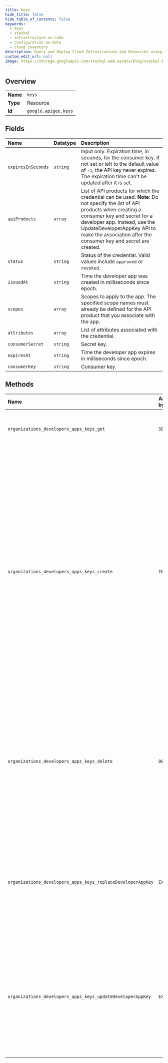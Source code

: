 ```yaml
---
title: keys
hide_title: false
hide_table_of_contents: false
keywords:
  - keys
  - stackql
  - infrastructure-as-code
  - configuration-as-data
  - cloud inventory
description: Query and Deploy Cloud Infrastructure and Resources using SQL
custom_edit_url: null
image: https://storage.googleapis.com/stackql-web-assets/blog/stackql-blog-post-featured-image.png
---
```

  
    

## Overview
<table><tbody>
<tr><td><b>Name</b></td><td><code>keys</code></td></tr>
<tr><td><b>Type</b></td><td>Resource</td></tr>
<tr><td><b>Id</b></td><td><code>google.apigee.keys</code></td></tr>
</tbody></table>

## Fields
| Name | Datatype | Description |
|:-----|:---------|:------------|
| `expiresInSeconds` | `string` | Input only. Expiration time, in seconds, for the consumer key. If not set or left to the default value of `-1`, the API key never expires. The expiration time can't be updated after it is set. |
| `apiProducts` | `array` | List of API products for which the credential can be used. **Note**: Do not specify the list of API products when creating a consumer key and secret for a developer app. Instead, use the UpdateDeveloperAppKey API to make the association after the consumer key and secret are created. |
| `status` | `string` | Status of the credential. Valid values include `approved` or `revoked`. |
| `issuedAt` | `string` | Time the developer app was created in milliseconds since epoch. |
| `scopes` | `array` | Scopes to apply to the app. The specified scope names must already be defined for the API product that you associate with the app. |
| `attributes` | `array` | List of attributes associated with the credential. |
| `consumerSecret` | `string` | Secret key. |
| `expiresAt` | `string` | Time the developer app expires in milliseconds since epoch. |
| `consumerKey` | `string` | Consumer key. |
## Methods
| Name | Accessible by | Required Params | Description |
|:-----|:--------------|:----------------|:------------|
| `organizations_developers_apps_keys_get` | `SELECT` | `name` | Gets details for a consumer key for a developer app, including the key and secret value, associated API products, and other information. |
| `organizations_developers_apps_keys_create` | `INSERT` | `parent` | Creates a custom consumer key and secret for a developer app. This is particularly useful if you want to migrate existing consumer keys and secrets to Apigee from another system. Consumer keys and secrets can contain letters, numbers, underscores, and hyphens. No other special characters are allowed. To avoid service disruptions, a consumer key and secret should not exceed 2 KBs each. **Note**: When creating the consumer key and secret, an association to API products will not be made. Therefore, you should not specify the associated API products in your request. Instead, use the UpdateDeveloperAppKey API to make the association after the consumer key and secret are created. If a consumer key and secret already exist, you can keep them or delete them using the DeleteDeveloperAppKey API. |
| `organizations_developers_apps_keys_delete` | `DELETE` | `name` | Deletes an app's consumer key and removes all API products associated with the app. After the consumer key is deleted, it cannot be used to access any APIs. **Note**: After you delete a consumer key, you may want to: 1. Create a new consumer key and secret for the developer app using the CreateDeveloperAppKey API, and subsequently add an API product to the key using the UpdateDeveloperAppKey API. 2. Delete the developer app, if it is no longer required. |
| `organizations_developers_apps_keys_replaceDeveloperAppKey` | `EXEC` | `name` | Updates the scope of an app. This API replaces the existing scopes with those specified in the request. Include or exclude any existing scopes that you want to retain or delete, respectively. The specified scopes must already be defined for the API products associated with the app. This API sets the `scopes` element under the `apiProducts` element in the attributes of the app. |
| `organizations_developers_apps_keys_updateDeveloperAppKey` | `EXEC` | `name` | Adds an API product to a developer app key, enabling the app that holds the key to access the API resources bundled in the API product. In addition, you can add attributes to a developer app key. This API replaces the existing attributes with those specified in the request. Include or exclude any existing attributes that you want to retain or delete, respectively. You can use the same key to access all API products associated with the app. |
